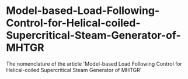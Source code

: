 # Model-based-Load-Following-Control-for-Helical-coiled-Supercritical-Steam-Generator-of-MHTGR
The nomenclature of the article 'Model-based Load Following Control for Helical-coiled Supercritical Steam Generator of MHTGR'
